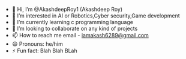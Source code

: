- 👋 Hi, I’m @AkashdeepRoy1 (Akashdeep Roy)
- 👀 I’m interested in AI or Robotics,Cyber security,Game development
- 🌱 I’m currently learning c programming language
- 💞️ I’m looking to collaborate on any kind of projects 
- 📫 How to reach me email - iamakash6289@gmail.com
- 😄 Pronouns: he/him
- ⚡ Fun fact: Blah Blah BLah

<!---
AkashdeepRoy1/AkashdeepRoy1 is a ✨ special ✨ repository because its `README.md` (this file) appears on your GitHub profile.
You can click the Preview link to take a look at your changes.
--->
